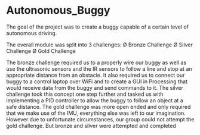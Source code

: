 # Autonomous_Buggy
The goal of the project was to create a buggy capable of a certain level of autonomous driving.

The overall module was split into 3 challenges:
Ø Bronze Challenge
Ø Silver Challenge
Ø Gold Challenge

The bronze challenge required us to a properly wire our buggy as well as use the ultrasonic
sensors and the IR sensors to follow a line and stop at an appropriate distance from an obstacle.
It also required us to connect our buggy to a control laptop over WiFi and to create a GUI in
Processing that would receive data from the buggy and send commands to it. The silver
challenge took this concept one step further and tasked us with implementing a PID controller to
allow the buggy to follow an object at a safe distance. The gold challenge was more open ended
and only required that we make use of the IMU, everything else was left to our imagination.
However due to unfortunate circumstances, our group could not attempt the gold challenge. But
bronze and silver were attempted and completed
